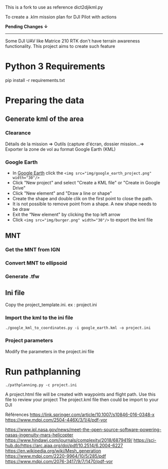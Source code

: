 This is a fork to use as reference dict2djikml.py

To create a .klm mission plan for DJI Pilot with actions




**Pending Changes ↓**

---



Some DJI UAV like Matrice 210 RTK don't have terrain awareness functionality. This project aims to create such feature

# Python 3 Requirements

pip install -r requirements.txt

# Preparing the data

## Generate kml of the area

### Clearance

Détails de la mission => Outils (capture d'écran, dossier mission...=>  Exporter la zone de vol au format Google Earth (KML)

### Google Earth

* In [Google Earth](https://earth.google.com/web/) click the `<img src="img/google_earth_project.png" width="30"/>`
* Click "New project" and select "Create a KML file" or "Create in Google Drive"
* Click "New element" and "Draw a line or shape"
* Create the shape and double clik on the first point to close the path.
* It is not possible to remove point from a shape. A new shape needs to be draw
* Exit the “New element" by clicking the top left arrow
* Click `<img src="img/burger.png" width="30"/>` to export the kml file

## MNT

### Get the MNT from IGN

### Convert MNT to ellipsoid

### Generate .tfw

## Ini file

Copy the project_template.ini. ex : project.ini

### Import the kml to the ini file

``./google_kml_to_coordinates.py -i google_earth.kml -o project.ini``

### Project parameters

Modify the parameters in the project.ini file

# Run pathplanning

 ``./pathplanning.py -c project.ini``

A project.html file will be created with waypoints and flight path. Use this file to review your project
The project.kml file then could be import to your DJI

Références
https://link.springer.com/article/10.1007/s10846-016-0348-x
https://www.mdpi.com/2504-446X/3/1/4/pdf-vor

https://www.jpl.nasa.gov/news/meet-the-open-source-software-powering-nasas-ingenuity-mars-helicopter
https://www.hindawi.com/journals/complexity/2018/6879419/
https://sci-hub.do/https://arc.aiaa.org/doi/pdf/10.2514/6.2004-6227
https://en.wikipedia.org/wiki/Mesh_generation
https://www.mdpi.com/2220-9964/10/5/285/pdf
https://www.mdpi.com/2076-3417/9/7/1470/pdf-vor
